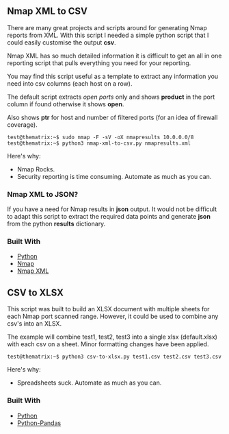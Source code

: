 ## Nmap XML to CSV

There are many great projects and scripts around for generating Nmap reports from XML. With this script I needed a simple python script that I could easily customise the output **csv**.

Nmap XML has so much detailed information it is difficult to get an all in one reporting script that pulls everything you need for your reporting.

You may find this script useful as a template to extract any information you need into csv columns (each host on a row).

The default script extracts *open ports* only and shows **product** in the port column if found otherwise it shows **open**.

Also shows **ptr** for host and number of filtered ports (for an idea of firewall coverage).

    test@thematrix:~$ sudo nmap -F -sV -oX nmapresults 10.0.0.0/8
    test@thematrix:~$ python3 nmap-xml-to-csv.py nmapresults.xml

Here's why:
* Nmap Rocks.
* Security reporting is time consuming. Automate as much as you can.

### Nmap XML to JSON?

If you have a need for Nmap results in **json** output. It would not be difficult to adapt this script to extract the required data points and generate **json** from the python **results** dictionary.


### Built With

* [Python](https://python.org)
* [Nmap](https://nmap.org)
* [Nmap XML](https://nmap.org/book/output-formats-xml-output.html)

## CSV to XLSX

This script was built to build an XLSX document with multiple sheets for each Nmap port scanned range. However, it could be used to combine any csv's into an XLSX.

The example will combine test1, test2, test3 into a single xlsx (default.xlsx) with each csv on a sheet. Minor formatting changes have been applied.

    test@thematrix:~$ python3 csv-to-xlsx.py test1.csv test2.csv test3.csv

Here's why:
* Spreadsheets suck. Automate as much as you can.


### Built With

* [Python](https://python.org)
* [Python-Pandas](https://pandas.pydata.org/)

